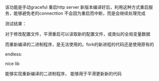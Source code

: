 该功能是手动graceful 重启http server
新版本编译好后，利用这种方式重启服务，能够避免老的connecttion 不会因为重启而中断，而是会继续处理完成

测试结果：

对于修改配置文件，平滑重启可以读取新的配置文件，或类似的全局变量数据

而重新编译的二进制程序，是无法使用的。fork的新进程的代码还是使用原有的



endless:

nice lib

能够实现重新编译的二进制程序， 能够用于平滑更新新的代码